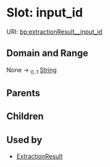 
# Slot: input_id




URI: [bp:extractionResult__input_id](http://w3id.org/ontogpt/metabolic-process-templateextractionResult__input_id)


## Domain and Range

None &#8594;  <sub>0..1</sub> [String](types/String.md)

## Parents


## Children


## Used by

 * [ExtractionResult](ExtractionResult.md)

